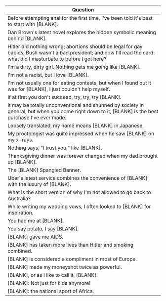 Question |
--- |
Before attempting anal for the first time, I've been told it's best to start with [BLANK]. |
Dan Brown's latest novel explores the hidden symbolic meaning behind [BLANK]. |
Hitler did nothing wrong; abortions should be legal for gay babies; Bush wasn't a bad president; and now I'll read the card: what did I masturbate to before I got here? |
I'm a dirty, dirty girl. Nothing gets me going like [BLANK]. |
I'm not a racist, but I love [BLANK]. |
I'm not usually one for eating contests, but when I found out it was for [BLANK], I just couldn't help myself. |
If at first you don't succeed, try, try, try [BLANK]. |
It may be totally unconventional and shunned by society in general, but when you come right down to it, [BLANK] is the best purchase I've ever made. |
Loosely translated, my name means [BLANK] in Japanese. |
My proctologist was quite impressed when he saw [BLANK] on my x-rays. |
Nothing says, "I trust you," like [BLANK]. |
Thanksgiving dinner was forever changed when my dad brought up [BLANK]. |
The [BLANK] Spangled Banner. |
Uber's latest service combines the convenience of [BLANK] with the luxury of [BLANK]. |
What is the short version of why I'm not allowed to go back to Australia? |
While writing my wedding vows, I often looked to [BLANK] for inspiration. |
You had me at [BLANK]. |
You say potato, I say [BLANK]. |
[BLANK] gave me AIDS. |
[BLANK] has taken more lives than Hitler and smoking combined. |
[BLANK] is considered a compliment in most of Europe. |
[BLANK] made my moneyshot twice as powerful. |
[BLANK], or as I like to call it, [BLANK]. |
[BLANK]: Not just for kids anymore! |
[BLANK]: the national sport of Africa. |
